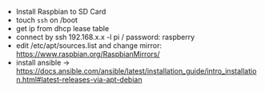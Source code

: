 * Install Raspbian to SD Card
* touch `ssh` on /boot
* get ip from dhcp lease table
* connect by ssh 192.168.x.x -l pi / password: raspberry
* edit /etc/apt/sources.list and change mirror: https://www.raspbian.org/RaspbianMirrors/
* install ansible -> https://docs.ansible.com/ansible/latest/installation_guide/intro_installation.html#latest-releases-via-apt-debian
